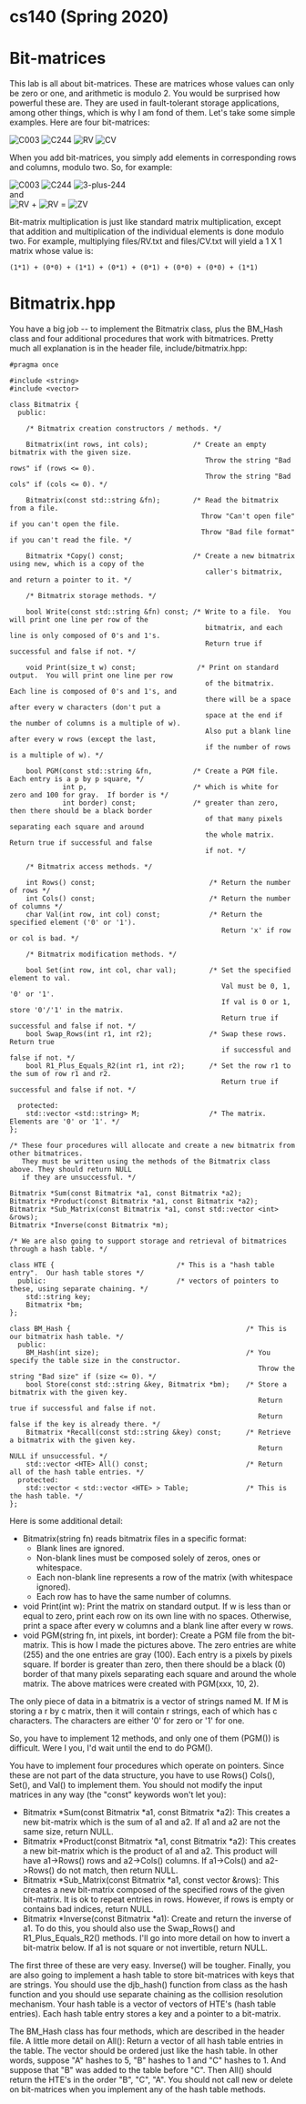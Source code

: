 # cs140 (Spring 2020)

# Bit-matrices
This lab is all about bit-matrices. These are matrices whose values can only be zero or one, and arithmetic is modulo 2. You would be surprised how powerful these are. They are used in fault-tolerant storage applications, among other things, which is why I am fond of them.
Let's take some simple examples. Here are four bit-matrices:


![C003](https://user-images.githubusercontent.com/89229416/146668447-f57ecf39-3717-482f-95f2-60c3d43b7ee7.jpg)
![C244](https://user-images.githubusercontent.com/89229416/146668449-84b90789-21ee-45b5-81cc-1f892441feca.jpg)
![RV](https://user-images.githubusercontent.com/89229416/146668451-5d11cb53-3f8a-46a9-839e-8f5ac73ffb70.jpg)
![CV](https://user-images.githubusercontent.com/89229416/146668453-1dd2dd86-a5ab-4458-8002-173a5f762063.jpg)

When you add bit-matrices, you simply add elements in corresponding rows and columns, modulo two. So, for example:

![C003](https://user-images.githubusercontent.com/89229416/146668454-aabda694-c78d-42ec-87d6-c17c991d167b.jpg)
![C244](https://user-images.githubusercontent.com/89229416/146668455-dbe29bac-f0be-4bd5-a0f9-ad927b584c00.jpg)
![3-plus-244](https://user-images.githubusercontent.com/89229416/146668458-142f5e6c-1e99-40fe-b86b-bcc0aa13ad6f.jpg)  
and  
![RV](https://user-images.githubusercontent.com/89229416/146668459-d507f78a-e9fe-4992-82ac-477fbe5bdefb.jpg) + ![RV](https://user-images.githubusercontent.com/89229416/146668460-f485a55d-272b-45a2-a489-6f306f361602.jpg)
= ![ZV](https://user-images.githubusercontent.com/89229416/146668462-6792c62b-94f4-4d36-8743-023a2b2da071.jpg)

Bit-matrix multiplication is just like standard matrix multiplication, except that addition and multiplication of the individual elements is done modulo two. For example, multiplying files/RV.txt and files/CV.txt will yield a 1 X 1 matrix whose value is:
```
(1*1) + (0*0) + (1*1) + (0*1) + (0*1) + (0*0) + (0*0) + (1*1)
```
# Bitmatrix.hpp
You have a big job -- to implement the Bitmatrix class, plus the BM_Hash class and four additional procedures that work with bitmatrices. Pretty much all explanation is in the header file, include/bitmatrix.hpp:

```
#pragma once

#include <string>
#include <vector>

class Bitmatrix {
  public:

    /* Bitmatrix creation constructors / methods. */

    Bitmatrix(int rows, int cols);           /* Create an empty bitmatrix with the given size. 
                                                Throw the string "Bad rows" if (rows <= 0).
                                                Throw the string "Bad cols" if (cols <= 0). */

    Bitmatrix(const std::string &fn);        /* Read the bitmatrix from a file.  
                                               Throw "Can't open file" if you can't open the file.
                                               Throw "Bad file format" if you can't read the file. */

    Bitmatrix *Copy() const;                 /* Create a new bitmatrix using new, which is a copy of the 
                                                caller's bitmatrix, and return a pointer to it. */

    /* Bitmatrix storage methods. */

    bool Write(const std::string &fn) const; /* Write to a file.  You will print one line per row of the 
                                                bitmatrix, and each line is only composed of 0's and 1's.
                                                Return true if successful and false if not. */

    void Print(size_t w) const;               /* Print on standard output.  You will print one line per row
                                                of the bitmatrix.  Each line is composed of 0's and 1's, and
                                                there will be a space after every w characters (don't put a
                                                space at the end if the number of columns is a multiple of w).
                                                Also put a blank line after every w rows (except the last,
                                                if the number of rows is a multiple of w). */
                           
    bool PGM(const std::string &fn,          /* Create a PGM file. Each entry is a p by p square, */
             int p,                          /* which is white for zero and 100 for gray.  If border is */ 
             int border) const;              /* greater than zero, then there should be a black border
                                                of that many pixels separating each square and around 
                                                the whole matrix.  Return true if successful and false 
                                                if not. */

    /* Bitmatrix access methods. */

    int Rows() const;                            /* Return the number of rows */
    int Cols() const;                            /* Return the number of columns */
    char Val(int row, int col) const;            /* Return the specified element ('0' or '1').
                                                    Return 'x' if row or col is bad. */

    /* Bitmatrix modification methods. */

    bool Set(int row, int col, char val);        /* Set the specified element to val.  
                                                    Val must be 0, 1, '0' or '1'.
                                                    If val is 0 or 1, store '0'/'1' in the matrix.
                                                    Return true if successful and false if not. */
    bool Swap_Rows(int r1, int r2);              /* Swap these rows.  Return true 
                                                    if successful and false if not. */
    bool R1_Plus_Equals_R2(int r1, int r2);      /* Set the row r1 to the sum of row r1 and r2. 
                                                    Return true if successful and false if not. */

  protected:
    std::vector <std::string> M;                 /* The matrix.  Elements are '0' or '1'. */
};

/* These four procedures will allocate and create a new bitmatrix from other bitmatrices.
   They must be written using the methods of the Bitmatrix class above. They should return NULL
   if they are unsuccessful. */

Bitmatrix *Sum(const Bitmatrix *a1, const Bitmatrix *a2);
Bitmatrix *Product(const Bitmatrix *a1, const Bitmatrix *a2);
Bitmatrix *Sub_Matrix(const Bitmatrix *a1, const std::vector <int> &rows);
Bitmatrix *Inverse(const Bitmatrix *m);

/* We are also going to support storage and retrieval of bitmatrices through a hash table. */

class HTE {                              /* This is a "hash table entry".  Our hash table stores */
  public:                                /* vectors of pointers to these, using separate chaining. */
    std::string key;
    Bitmatrix *bm;
};

class BM_Hash {                                           /* This is our bitmatrix hash table. */
  public:
    BM_Hash(int size);                                    /* You specify the table size in the constructor. 
                                                             Throw the string "Bad size" if (size <= 0). */
    bool Store(const std::string &key, Bitmatrix *bm);    /* Store a bitmatrix with the given key. 
                                                             Return true if successful and false if not. 
                                                             Return false if the key is already there. */
    Bitmatrix *Recall(const std::string &key) const;      /* Retrieve a bitmatrix with the given key. 
                                                             Return NULL if unsuccessful. */
    std::vector <HTE> All() const;                        /* Return all of the hash table entries. */
  protected:
    std::vector < std::vector <HTE> > Table;              /* This is the hash table. */
};
```
Here is some additional detail:

* Bitmatrix(string fn) reads bitmatrix files in a specific format:
  * Blank lines are ignored.
  * Non-blank lines must be composed solely of zeros, ones or whitespace.
  * Each non-blank line represents a row of the matrix (with whitespace ignored).
  * Each row has to have the same number of columns.
* void Print(int w): Print the matrix on standard output. If w is less than or equal to zero, print each row on its own line with no spaces. Otherwise, print a space after every w columns and a blank line after every w rows.
* void PGM(string fn, int pixels, int border): Create a PGM file from the bit-matrix. This is how I made the pictures above. The zero entries are white (255) and the one entries are gray (100). Each entry is a pixels by pixels square. If border is greater than zero, then there should be a black (0) border of that many pixels separating each square and around the whole matrix. The above matrices were created with PGM(xxx, 10, 2).

The only piece of data in a bitmatrix is a vector of strings named M. If M is storing a r by c matrix, then it will contain r strings, each of which has c characters. The characters are either '0' for zero or '1' for one.

So, you have to implement 12 methods, and only one of them (PGM()) is difficult. Were I you, I'd wait until the end to do PGM().

You have to implement four procedures which operate on pointers. Since these are not part of the data structure, you have to use Rows() Cols(), Set(), and Val() to implement them. You should not modify the input matrices in any way (the "const" keywords won't let you):

* Bitmatrix *Sum(const Bitmatrix *a1, const Bitmatrix *a2): This creates a new bit-matrix which is the sum of a1 and a2. If a1 and a2 are not the same size, return NULL.
* Bitmatrix *Product(const Bitmatrix *a1, const Bitmatrix *a2): This creates a new bit-matrix which is the product of a1 and a2. This product will have a1->Rows() rows and a2->Cols() columns. If a1->Cols() and a2->Rows() do not match, then return NULL.
* Bitmatrix *Sub_Matrix(const Bitmatrix *a1, const vector &rows): This creates a new bit-matrix composed of the specified rows of the given bit-matrix. It is ok to repeat entries in rows. However, if rows is empty or contains bad indices, return NULL.
* Bitmatrix *Inverse(const Bitmatrix *a1): Create and return the inverse of a1. To do this, you should also use the Swap_Rows() and R1_Plus_Equals_R2() methods. I'll go into more detail on how to invert a bit-matrix below. If a1 is not square or not invertible, return NULL.

The first three of these are very easy. Inverse() will be tougher.
Finally, you are also going to implement a hash table to store bit-matrices with keys that are strings. You should use the djb_hash() function from class as the hash function and you should use separate chaining as the collision resolution mechanism. Your hash table is a vector of vectors of HTE's (hash table entries). Each hash table entry stores a key and a pointer to a bit-matrix.

The BM_Hash class has four methods, which are described in the header file. A little more detail on All(): Return a vector of all hash table entries in the table. The vector should be ordered just like the hash table. In other words, suppose "A" hashes to 5, "B" hashes to 1 and "C" hashes to 1. And suppose that "B" was added to the table before "C". Then All() should return the HTE's in the order "B", "C", "A". You should not call new or delete on bit-matrices when you implement any of the hash table methods.
